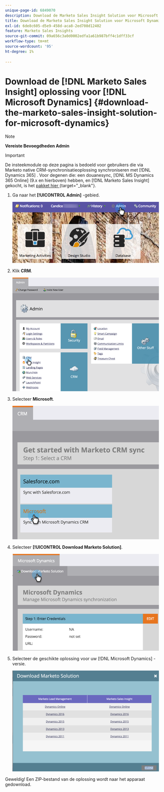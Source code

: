 ```yaml
---
unique-page-id: 6849070
description: Download de Marketo Sales Insight Solution voor Microsoft Dynamics - Marketo Docs - Productdocumentatie
title: Download de Marketo Sales Insight Solution voor Microsoft Dynamics
exl-id: 6de8c605-d5e9-458d-aca8-2ed708d12402
feature: Marketo Sales Insights
source-git-commit: 09a656c3a0d0002edfa1a61b987bff4c1dff33cf
workflow-type: tm+mt
source-wordcount: '95'
ht-degree: 1%

---
```


# Download de [!DNL Marketo Sales Insight] oplossing voor [!DNL Microsoft Dynamics] {#download-the-marketo-sales-insight-solution-for-microsoft-dynamics}

>[!NOTE]
>
>**Vereiste Bevoegdheden Admin**

>[!IMPORTANT]
>
>De insteekmodule op deze pagina is bedoeld voor gebruikers die via Marketo native CRM-synchronisatieoplossing synchroniseren met [!DNL Dynamics 365] . Voor degenen die: een douanesync, [!DNL MS Dynamics 365 Online] (9.x en hierboven) hebben, en [!DNL Marketo Sales Insight] gekocht, is het [ pakket hier ](https://mktg-cdn.marketo.com/community/MarketoSalesInsight_NonNative.zip){target="_blank"}.

1. Ga naar het **[!UICONTROL Admin]** -gebied.

   ![](assets/mainnavhand.png)

1. Klik **CRM**.

   ![](assets/image2015-3-11-13-3a7-3a11.png)

1. Selecteer **Microsoft**.

   ![](assets/image2016-5-3.png)

1. Selecteer **[!UICONTROL Download Marketo Solution]**.

   ![](assets/image2015-3-11-13-3a10-3a4.png)

1. Selecteer de geschikte oplossing voor uw [!DNL Microsoft Dynamics] -versie.

   ![](assets/msd-online.png)

Geweldig! Een ZIP-bestand van de oplossing wordt naar het apparaat gedownload.
